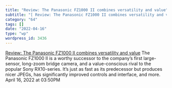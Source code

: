 ```yaml
---
title: "Review: The Panasonic FZ1000 II combines versatility and value"
subtitle: "[ Review: The Panasonic FZ1000 II combines versatility and value](https://www.dpreview.com/reviews/p..."
category: "64"
tags: []
date: "2022-04-16"
type: "wp"
wordpress_id: 3436
---
```

[ Review: The Panasonic FZ1000 II combines versatility and value](https://www.dpreview.com/reviews/panasonic-lumix-dc-fz1000-ii-review/3)
 The Panasonic FZ1000 II is a worthy successor to the company’s first large-sensor, long-zoom bridge camera, and a value-conscious rival to the popular Sony RX10-series. It’s just as fast as its predecessor but produces nicer JPEGs, has significantly improved controls and interface, and more.
April 16, 2022 at 03:50PM